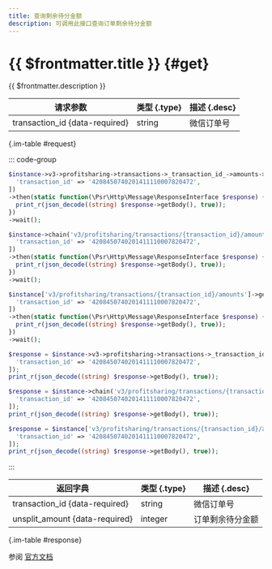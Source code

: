 ```yaml
---
title: 查询剩余待分金额
description: 可调用此接口查询订单剩余待分金额
---
```


# {{ $frontmatter.title }} {#get}

{{ $frontmatter.description }}

| 请求参数 | 类型 {.type} | 描述 {.desc}
| --- | --- | ---
| transaction_id {data-required} | string | 微信订单号

{.im-table #request}

::: code-group

```php [异步纯链式]
$instance->v3->profitsharing->transactions->_transaction_id_->amounts->getAsync([
  'transaction_id' => '4208450740201411110007820472',
])
->then(static function(\Psr\Http\Message\ResponseInterface $response) {
  print_r(json_decode((string) $response->getBody(), true));
})
->wait();
```

```php [异步声明式]
$instance->chain('v3/profitsharing/transactions/{transaction_id}/amounts')->getAsync([
  'transaction_id' => '4208450740201411110007820472',
])
->then(static function(\Psr\Http\Message\ResponseInterface $response) {
  print_r(json_decode((string) $response->getBody(), true));
})
->wait();
```

```php [异步属性式]
$instance['v3/profitsharing/transactions/{transaction_id}/amounts']->getAsync([
  'transaction_id' => '4208450740201411110007820472',
])
->then(static function(\Psr\Http\Message\ResponseInterface $response) {
  print_r(json_decode((string) $response->getBody(), true));
})
->wait();
```

```php [同步纯链式]
$response = $instance->v3->profitsharing->transactions->_transaction_id_->amounts->get([
  'transaction_id' => '4208450740201411110007820472',
]);
print_r(json_decode((string) $response->getBody(), true));
```

```php [同步声明式]
$response = $instance->chain('v3/profitsharing/transactions/{transaction_id}/amounts')->get([
  'transaction_id' => '4208450740201411110007820472',
]);
print_r(json_decode((string) $response->getBody(), true));
```

```php [同步属性式]
$response = $instance['v3/profitsharing/transactions/{transaction_id}/amounts']->get([
  'transaction_id' => '4208450740201411110007820472',
]);
print_r(json_decode((string) $response->getBody(), true));
```

:::

| 返回字典 | 类型 {.type} | 描述 {.desc}
| --- | --- | ---
| transaction_id {data-required} | string | 微信订单号
| unsplit_amount {data-required} | integer | 订单剩余待分金额

{.im-table #response}

参阅 [官方文档](https://pay.weixin.qq.com/wiki/doc/apiv3_partner/apis/chapter8_1_6.shtml)
